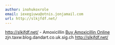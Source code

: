 ```yaml
---
author: inohukoxrole
email: iexegiuwu@otnis.jonjamail.com
url: http://slkjfdf.net/
---
```


http://slkjfdf.net/ - Amoxicillin <a href="http://slkjfdf.net/">Buy Amoxicillin Online</a> zjn.taxw.blog.dandart.co.uk.sig.ch http://slkjfdf.net/